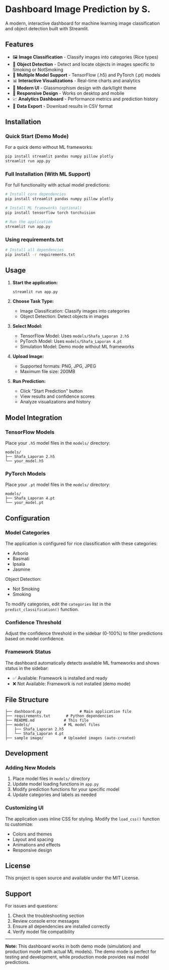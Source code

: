 # Dashboard Image Prediction by S.

A modern, interactive dashboard for machine learning image classification and object detection built with Streamlit.

## Features

- 🖼️ **Image Classification** - Classify images into categories (Rice types)
- 🎯 **Object Detection** - Detect and locate objects in images specific to Smoking or NotSmoking
- 🤖 **Multiple Model Support** - TensorFlow (.h5) and PyTorch (.pt) models
- 📊 **Interactive Visualizations** - Real-time charts and analytics
- 🎨 **Modern UI** - Glassmorphism design with dark/light theme
- 📱 **Responsive Design** - Works on desktop and mobile
- 📈 **Analytics Dashboard** - Performance metrics and prediction history
- 💾 **Data Export** - Download results in CSV format

## Installation

### Quick Start (Demo Mode)

For a quick demo without ML frameworks:

```bash
pip install streamlit pandas numpy pillow plotly
streamlit run app.py
```

### Full Installation (With ML Support)

For full functionality with actual model predictions:

```bash
# Install core dependencies
pip install streamlit pandas numpy pillow plotly

# Install ML frameworks (optional)
pip install tensorflow torch torchvision

# Run the application
streamlit run app.py
```

### Using requirements.txt

```bash
# Install all dependencies
pip install -r requirements.txt

```

## Usage

1. **Start the application:**
   ```bash
   streamlit run app.py
   ```

2. **Choose Task Type:**
   - Image Classification: Classify images into categories
   - Object Detection: Detect objects in images

3. **Select Model:**
   - TensorFlow Model: Uses `models/Shafa_Laporan 2.h5`
   - PyTorch Model: Uses `models/Shafa_Laporan 4.pt`
   - Simulation Model: Demo mode without ML frameworks

4. **Upload Image:**
   - Supported formats: PNG, JPG, JPEG
   - Maximum file size: 200MB

5. **Run Prediction:**
   - Click "Start Prediction" button
   - View results and confidence scores
   - Analyze visualizations and history

## Model Integration

### TensorFlow Models
Place your `.h5` model files in the `models/` directory:
```
models/
├── Shafa_Laporan 2.h5
└── your_model.h5
```

### PyTorch Models
Place your `.pt` model files in the `models/` directory:
```
models/
├── Shafa_Laporan 4.pt
└── your_model.pt
```

## Configuration

### Model Categories
The application is configured for rice classification with these categories:
- Arborio
- Basmati
- Ipsala
- Jasmine

Object Detection:
- Not Smoking
- Smoking

To modify categories, edit the `categories` list in the `predict_classification()` function.

### Confidence Threshold
Adjust the confidence threshold in the sidebar (0-100%) to filter predictions based on model confidence.

### Framework Status

The dashboard automatically detects available ML frameworks and shows status in the sidebar:
- ✅ Available: Framework is installed and ready
- ❌ Not Available: Framework is not installed (demo mode)

## File Structure

```
├── dashboard.py                 # Main application file
├── requirements.txt       # Python dependencies
├── README.md             # This file
├── models/               # ML model files
│   ├── Shafa_Laporan 2.h5
│   └── Shafa_Laporan 4.pt
├── sample image/         # Uploaded images (auto-created)

```

## Development

### Adding New Models

1. Place model files in `models/` directory
2. Update model loading functions in `app.py`
3. Modify prediction functions for your specific model
4. Update categories and labels as needed

### Customizing UI

The application uses inline CSS for styling. Modify the `load_css()` function to customize:
- Colors and themes
- Layout and spacing
- Animations and effects
- Responsive design

## License

This project is open source and available under the MIT License.

## Support

For issues and questions:
1. Check the troubleshooting section
2. Review console error messages
3. Ensure all dependencies are installed correctly
4. Verify model file compatibility

---

**Note:** This dashboard works in both demo mode (simulation) and production mode (with actual ML models). The demo mode is perfect for testing and development, while production mode provides real model predictions.
